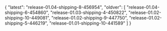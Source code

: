 {
  "latest": "release-01.04-shipping-8-456954",
  "oldver": [
    "release-01.04-shipping-6-454860",
    "release-01.03-shipping-4-450822",
    "release-01.02-shipping-10-449081",
    "release-01.02-shipping-9-447750",
    "release-01.02-shipping-5-446219",
    "release-01.01-shipping-10-441589"
  ]
}
